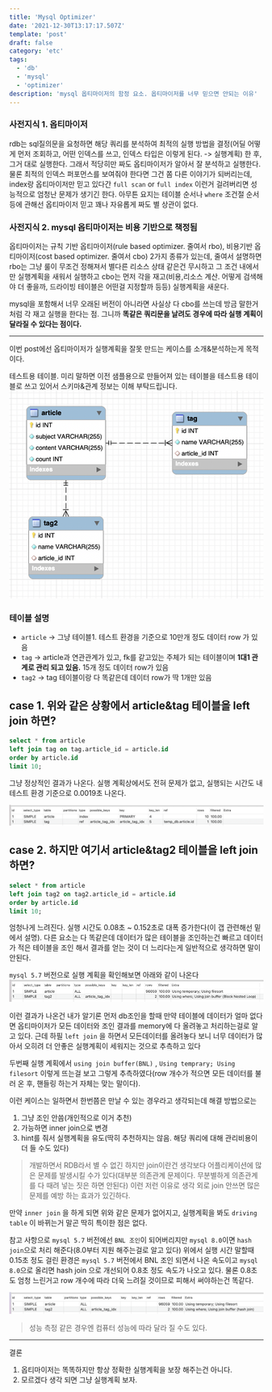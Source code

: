 ```yaml
---
title: 'Mysql Optimizer'
date: '2021-12-30T13:17:17.507Z'
template: 'post'
draft: false
category: 'etc'
tags:
  - 'db'
  - 'mysql'
  - 'optimizer'
description: 'mysql 옵티마이저의 함정 요소. 옵티마이저를 너무 믿으면 안되는 이유'
---
```


### 사전지식 1. 옵티마이저

rdb는 sql질의문을 요청하면 해당 쿼리를 분석하여 최적의 실행 방법을 결정(어딜 어떻게 먼저 조회하고, 어떤 인덱스를 쓰고, 인덱스 타입은 이렇게 된다. -> 실행계획) 한 후, 그거 대로 실행한다. 그래서 적당히만 짜도 옵티마이저가 알아서 잘 분석하고 실행한다. 물론 최적의 인덱스 퍼포먼스를 보여줘야 한다면 그건 쫌 다른 이야기가 되버리는데, index랑 옵티마이저만 믿고 있다간 `full scan` or `full index` 이런거 걸려버리면 성능적으로 엄청난 문제가 생기긴 한다. 아무튼 요지는 테이블 순서나 `where` 조건절 순서 등에 관해선 옵티마이저 믿고 꽤나 자유롭게 짜도 별 상관이 없다.

### 사전지식 2. mysql 옵티마이저는 비용 기반으로 책정됨

옵티마이저는 규칙 기반 옵티마이저(rule based optimizer. 줄여서 rbo), 비용기반 옵티마이저(cost based optimizer. 줄여서 cbo) 2가지 종류가 있는데, 줄여서 설명하면 rbo는 그냥 룰이 무조건 정해져서 별다른 리소스 상태 같은건 무시하고 그 조건 내에서만 실행계획을 새워서 실행하고 cbo는 먼저 각을 재고(비용,리소스 계산. 어떻게 검색해야 더 좋을까, 드라이빙 테이블은 어떤걸 지정할까 등등) 실행계획을 새운다.

mysql을 포함해서 너무 오래된 버전이 아니라면 사실상 다 cbo를 쓰는데 방금 말한거 처럼 각 재고 실행을 한다는 점. 그니까 **똑같은 쿼리문을 날려도 경우에 따라 실행 계획이 달라질 수 있다는 점이다.**

---

이번 post에선 옵티마이저가 실행계획을 잘못 만드는 케이스를 소개&분석하는게 목적이다.

테스트용 테이블. 미리 말하면 이전 샘플용으로 만들어져 있는 테이블을 테스트용 테이블로 쓰고 있어서 스키마&관계 정보는 이해 부탁드립니다.
![img1](/blog/media/db/img01.png)

### 테이블 설명

- `article` -> 그냥 테이블1. 테스트 환경을 기준으로 10만개 정도 데이터 row 가 있음
- `tag` -> article과 연관관계가 있고, fk를 같고있는 주체가 되는 테이블이며 **1대1 관계로 관리 되고 있음.** 15개 정도 데이터 row가 있음
- `tag2` -> tag 테이블이랑 다 똑같은데 데이터 row가 딱 1개만 있음

## case 1. 위와 같은 상황에서 article&tag 테이블을 left join 하면?

```sql
select * from article
left join tag on tag.article_id = article.id
order by article.id
limit 10;
```

그냥 정상적인 결과가 나온다. 실행 계획상에서도 전혀 문제가 없고, 실행되는 시간도 내 테스트 환경 기준으로 0.0019초 나온다.

![img2](/blog/media/db/img02.png)

## case 2. 하지만 여기서 article&tag2 테이블을 left join 하면?

```sql
select * from article
left join tag2 on tag2.article_id = article.id
order by article.id
limit 10;
```

엄청나게 느려진다. 실행 시간도 0.08초 ~ 0.152초로 대폭 증가한다(이 갭 관련해선 밑에서 설명). 다른 요소는 다 똑같은데 데이터가 많은 테이블을 조인하는건 빠르고 데이터가 적은 테이블을 조인 해서 결과를 얻는 것이 더 느리다는게 일반적으로 생각하면 말이 안된다.

`mysql 5.7` 버전으로 실행 계획을 확인해보면 아래와 같이 나온다
![img3](/blog/media/db/img03.png)

이런 결과가 나온건 내가 알기론 먼저 db조인을 할때 만약 테이블에 데이터가 얼마 없다면 옵티마이저가 모든 데이터와 조인 결과를 memory에 다 올려놓고 처리하는걸로 알고 있다. 근데 하필 `left join` 을 하면서 모든데이터를 올려놓다 보니 너무 데이터가 많아서 오히려 더 안좋은 실행계획이 세워지는 것으로 추측하고 있다

두번째 실행 계획에서 `using join buffer(BNL)` , `Using temprary; Using filesort` 이렇게 뜨는걸 보고 그렇게 추측하였다(row 개수가 적으면 모든 데이터를 불러 온 후, 핸들링 하는거 자체는 맞는 말이다).

이런 케이스는 일하면서 한번쯤은 만날 수 있는 경우라고 생각되는데 해결 방법으로는

1. 그냥 조인 안씀(개인적으로 이거 추천)
2. 가능하면 inner join으로 변경
3. hint를 줘서 실행계획을 유도(딱히 추천하지는 않음. 해당 쿼리에 대해 관리비용이 더 들 수도 있다)

> 개발하면서 RDB라서 별 수 없긴 하지만 join이란건 생각보다 어플리케이션에 많은 문제를 발생시킬 수가 있다(대부분 의존관계 문제이다. 무분별하게 의존관계를 다 때려 넣는 짓은 하면 안된다) 이런 저런 이유로 생각 외로 join 안쓰면 많은 문제를 예방 하는 효과가 있긴하다.

만약 `inner join` 을 하게 되면 위와 같은 문제가 없어지고, 실행계획을 봐도 `driving table` 이 바뀌는거 말곤 딱히 특이한 점은 없다.

참고 사항으로 `mysql 5.7` 버전에선 `BNL 조인`이 되어버리지만 `mysql 8.0`이면 `hash join`으로 처리 해준다(8.0부터 지원 해주는걸로 알고 있다) 위에서 실행 시간 말할때 0.15초 정도 걸린 환경은 `mysql 5.7` 버전에서 BNL 조인 되면서 나온 속도이고 `mysql 8.0`으로 올리면 hash join 으로 개선되어 0.8초 정도 속도가 나오고 있다. 물론 0.8초도 엄청 느린거고 row 개수에 따라 더욱 느려질 것이므로 피해서 써야하는건 똑같다.

![img4](/blog/media/db/img04.png)

> 성능 측정 같은 경우엔 컴퓨터 성능에 따라 달라 질 수도 있다.

---

결론

1. 옵티마이저는 똑똑하지만 항상 정확한 실행계획을 보장 해주는건 아니다.
2. 모르겠다 생각 되면 그냥 실행계획 보자.
